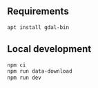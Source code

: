 Requirements
------------

```bash
apt install gdal-bin
```

Local development
-----------------

```bash
npm ci
npm run data-download
npm run dev
```